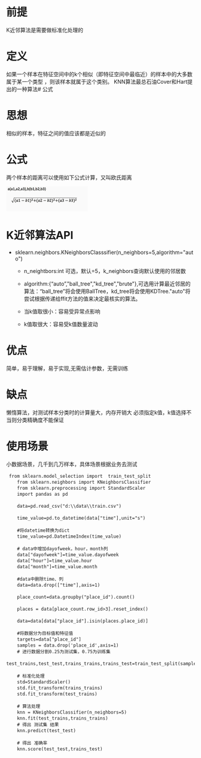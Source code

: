 # 前提
K近邻算法是需要做标准化处理的

# 定义
如果一个样本在特征空间中的k个相似（即特征空间中最临近）的样本中的大多数属于某一个类型 ，则该样本就属于这个类别。
KNN算法最总石油Cover和Hart提出的一种算法# 公式

# 思想
相似的样本，特征之间的值应该都是近似的

# 公式
两个样本的距离可以使用如下公式计算，又叫欧氏距离

![](https://raw.githubusercontent.com/anbylau2130/gitnote/master/python/22.机器学习/images/5c4e99955eb4f16cf0000000.png)

# K近邻算法API

- sklearn.neighbors.KNeighborsClasssifier(n_neighbors=5,algorithm="auto")
    - n_neightbors:int 可选，默认=5，k_neighbors查询默认使用的邻居数
    - algorithm:{“auto”,"ball_tree","kd_tree","brute"},可选用计算最近邻居的算法：“ball_tree”将会使用BallTree，kd_tree将会使用KDTree."auto"将尝试根据传递给ffit方法的值来决定最核实的算法。
    
    - 当k值取很小：容易受异常点影响
    - k值取很大：容易受k值数量波动

# 优点
简单，易于理解，易于实现,无需估计参数，无需训练

# 缺点

懒惰算法，对测试样本分类时的计算量大，内存开销大
必须指定k值，k值选择不当则分类精确度不能保证

# 使用场景

小数据场景，几千到几万样本，具体场景根据业务去测试


```
 from sklearn.model_selection import  train_test_split
    from sklearn.neighbors import KNeighborsClassifier
    from sklearn.preprocessing import StandardScaler
    import pandas as pd

    data=pd.read_csv("d:\\data\\train.csv")

    time_value=pd.to_datetime(data["time"],unit="s")

    #将datetime转换为dict
    time_value=pd.DatetimeIndex(time_value)

    # data中增加dayofweek，hour，month列
    data["dayofweek"]=time_value.dayofweek
    data["hour"]=time_value.hour
    data["month"]=time_value.month

    #data中删除time、列
    data=data.drop(["time"],axis=1)

    place_count=data.groupby("place_id").count()

    places = data[place_count.row_id>3].reset_index()

    data=data[data["place_id"].isin(places.place_id)]

    #将数据分为目标值和特征值
    targets=data["place_id"]
    samples = data.drop('place_id',axis=1)
    # 进行数据分割0.25为测试集，0.75为训练集
    test_trains,test_test,trains_trains,trains_test=train_test_split(samples,targets,test_size=0.25)

    # 标准化处理
    std=StandardScaler()
    std.fit_transform(trains_trains)
    std.fit_transform(test_trains)

    # 算法处理
    knn = KNeighborsClassifier(n_neighbors=5)
    knn.fit(test_trains,trains_trains)
    # 得出 测试集 结果
    knn.predict(test_test)

    # 得出 准确率
    knn.score(test_test,trains_test)

```
